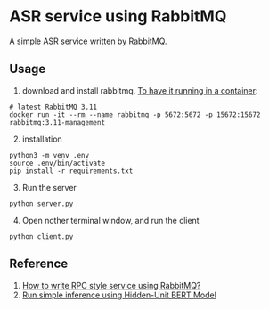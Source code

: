 # ASR service using RabbitMQ

A simple ASR service written by RabbitMQ.

## Usage
1. download and install rabbitmq. [To have it running in a container](https://www.rabbitmq.com/download.html):
```
# latest RabbitMQ 3.11
docker run -it --rm --name rabbitmq -p 5672:5672 -p 15672:15672 rabbitmq:3.11-management
```
2. installation
```
python3 -m venv .env
source .env/bin/activate
pip install -r requirements.txt
```
3. Run the server
```
python server.py
```
4. Open nother terminal window, and run the client
```
python client.py
```

## Reference
1. [How to write RPC style service using RabbitMQ?](https://www.rabbitmq.com/tutorials/tutorial-six-python.html)
2. [Run simple inference using Hidden-Unit BERT Model](https://huggingface.co/transformers/v4.11.3/model_doc/hubert.html)
